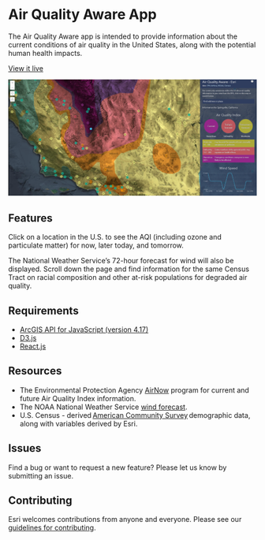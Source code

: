 # Air Quality Aware App

The Air Quality Aware app is intended to provide information about the current conditions of air quality in the United States, along with the potential human health impacts. 

[View it live](https://livingatlas.arcgis.com/airquality/)

![App](./screenshot.png)

## Features
Click on a location in the U.S. to see the AQI (including ozone and particulate matter) for now, later today, and tomorrow.

The National Weather Service’s 72-hour forecast for wind will also be displayed. Scroll down the page and find information for the same Census Tract on racial composition and other at-risk populations for degraded air quality.

## Requirements

- [ArcGIS API for JavaScript (version 4.17)](https://developers.arcgis.com/javascript/index.html)
- [D3.js](https://d3js.org/)
- [React.js](https://reactjs.org/)

## Resources
- The Environmental Protection Agency [AirNow](https://www.airnow.gov/) program for current and future Air Quality Index information.
- The NOAA National Weather Service [wind forecast](https://www.arcgis.com/home/item.html?id=47ed83c3b4f943118e848fbfc33d119e).
- U.S. Census - derived [American Community Survey](https://livingatlas.arcgis.com/en/browse/#d=2&q=ACS&cont=true) demographic data, along with variables derived by Esri.

## Issues

Find a bug or want to request a new feature?  Please let us know by submitting an issue.

## Contributing

Esri welcomes contributions from anyone and everyone. Please see our [guidelines for contributing](https://github.com/esri/contributing).